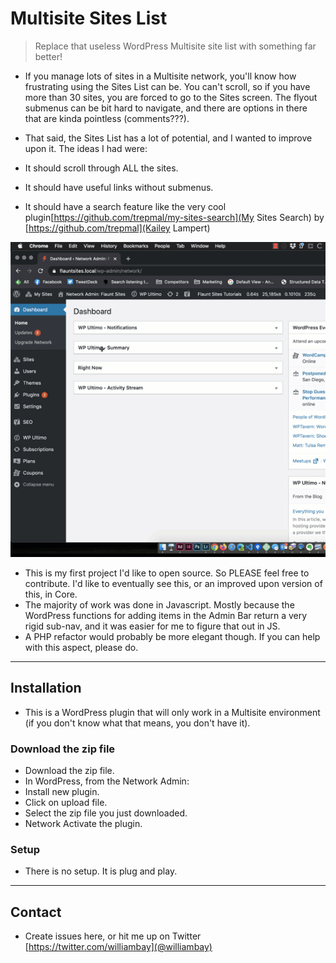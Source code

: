 # Multisite Sites List

> Replace that useless WordPress Multisite site list with something far better!

-   If you manage lots of sites in a Multisite network, you'll know how frustrating using the Sites List can be. You can't scroll, so if you have more than 30 sites, you are forced to go to the Sites screen. The flyout submenus can be bit hard to navigate, and there are options in there that are kinda pointless (comments???).

-   That said, the Sites List has a lot of potential, and I wanted to improve upon it. The ideas I had were:
-   It should scroll through ALL the sites.
-   It should have useful links without submenus.
-   It should have a search feature like the very cool plugin[https://github.com/trepmal/my-sites-search](My Sites Search) by [https://github.com/trepmal](Kailey Lampert)

[![Demonstration of Multisite Sites List in action](multisite-sites-list.gif)]()

-   This is my first project I'd like to open source. So PLEASE feel free to contribute. I'd like to eventually see this, or an improved upon version of this, in Core.
-   The majority of work was done in Javascript. Mostly because the WordPress functions for adding items in the Admin Bar return a very rigid sub-nav, and it was easier for me to figure that out in JS.
-   A PHP refactor would probably be more elegant though. If you can help with this aspect, please do.

---

## Installation

-   This is a WordPress plugin that will only work in a Multisite environment (if you don't know what that means, you don't have it).

### Download the zip file

-   Download the zip file.
-   In WordPress, from the Network Admin:
-   Install new plugin.
-   Click on upload file.
-   Select the zip file you just downloaded.
-   Network Activate the plugin.

### Setup

-   There is no setup. It is plug and play.

---

## Contact

-   Create issues here, or hit me up on Twitter [https://twitter.com/williambay](@williambay)
